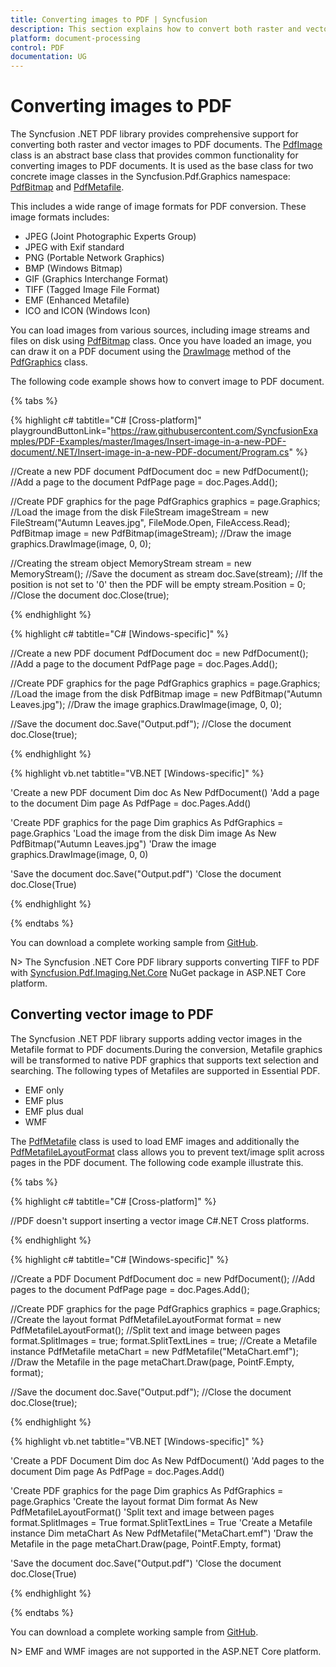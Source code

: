 ```yaml
---
title: Converting images to PDF | Syncfusion
description: This section explains how to convert both raster and vector images to PDF document using Syncfusion .NET PDF library. 
platform: document-processing
control: PDF
documentation: UG
---
```


# Converting images to PDF 

The Syncfusion .NET PDF library provides comprehensive support for converting both raster and vector images to PDF documents. The [PdfImage](https://help.syncfusion.com/cr/document-processing/Syncfusion.Pdf.Graphics.PdfImage.html) class is an abstract base class that provides common functionality for converting images to PDF documents. It is used as the base class for two concrete image classes in the Syncfusion.Pdf.Graphics namespace: [PdfBitmap](https://help.syncfusion.com/cr/document-processing/Syncfusion.Pdf.Graphics.PdfBitmap.html) and [PdfMetafile](https://help.syncfusion.com/cr/document-processing/Syncfusion.Pdf.Graphics.PdfMetafile.html).

This includes a wide range of image formats for PDF conversion. These image formats includes:
* JPEG (Joint Photographic Experts Group) 
* JPEG with Exif standard
* PNG (Portable Network Graphics)
* BMP (Windows Bitmap)
* GIF (Graphics Interchange Format)
* TIFF (Tagged Image File Format)
* EMF (Enhanced Metafile) 
* ICO and ICON (Windows Icon)

You can load images from various sources, including image streams and files on disk using [PdfBitmap](https://help.syncfusion.com/cr/document-processing/Syncfusion.Pdf.Graphics.PdfBitmap.html) class. Once you have loaded an image, you can draw it on a PDF document using the [DrawImage](https://help.syncfusion.com/cr/document-processing/Syncfusion.Pdf.Graphics.PdfGraphics.html#Syncfusion_Pdf_Graphics_PdfGraphics_DrawImage_Syncfusion_Pdf_Graphics_PdfImage_System_Drawing_PointF_) method of the [PdfGraphics](https://help.syncfusion.com/cr/document-processing/Syncfusion.Pdf.Graphics.PdfGraphics.html) class.

The following code example shows how to convert image to PDF document. 

{% tabs %}  

{% highlight c# tabtitle="C# [Cross-platform]" playgroundButtonLink="https://raw.githubusercontent.com/SyncfusionExamples/PDF-Examples/master/Images/Insert-image-in-a-new-PDF-document/.NET/Insert-image-in-a-new-PDF-document/Program.cs" %} 

//Create a new PDF document
PdfDocument doc = new PdfDocument();
//Add a page to the document
PdfPage page = doc.Pages.Add();

//Create PDF graphics for the page
PdfGraphics graphics = page.Graphics;
//Load the image from the disk
FileStream imageStream = new FileStream("Autumn Leaves.jpg", FileMode.Open, FileAccess.Read);
PdfBitmap image = new PdfBitmap(imageStream);
//Draw the image
graphics.DrawImage(image, 0, 0);

//Creating the stream object
MemoryStream stream = new MemoryStream();
//Save the document as stream
doc.Save(stream);
//If the position is not set to '0' then the PDF will be empty
stream.Position = 0;
//Close the document
doc.Close(true);

{% endhighlight %}

{% highlight c# tabtitle="C# [Windows-specific]" %}

//Create a new PDF document
PdfDocument doc = new PdfDocument();
//Add a page to the document
PdfPage page = doc.Pages.Add();

//Create PDF graphics for the page
PdfGraphics graphics = page.Graphics;
//Load the image from the disk
PdfBitmap image = new PdfBitmap("Autumn Leaves.jpg");
//Draw the image
graphics.DrawImage(image, 0, 0);

//Save the document
doc.Save("Output.pdf");
//Close the document
doc.Close(true);

{% endhighlight %}

{% highlight vb.net tabtitle="VB.NET [Windows-specific]" %}

'Create a new PDF document
Dim doc As New PdfDocument()
'Add a page to the document
Dim page As PdfPage = doc.Pages.Add()

'Create PDF graphics for the page
Dim graphics As PdfGraphics = page.Graphics
'Load the image from the disk
Dim image As New PdfBitmap("Autumn Leaves.jpg")
'Draw the image
graphics.DrawImage(image, 0, 0)

'Save the document
doc.Save("Output.pdf")
'Close the document
doc.Close(True)

{% endhighlight %}

{% endtabs %} 

You can download a complete working sample from [GitHub](https://github.com/SyncfusionExamples/PDF-Examples/tree/master/Images/Insert-image-in-a-new-PDF-document/). 

N> The Syncfusion .NET Core PDF library supports converting TIFF to PDF with [Syncfusion.Pdf.Imaging.Net.Core](https://www.nuget.org/packages/Syncfusion.Pdf.Imaging.Net.Core) NuGet package in ASP.NET Core platform. 


## Converting vector image to PDF

The Syncfusion .NET PDF library supports adding vector images in the Metafile format to PDF documents.During the conversion, Metafile graphics will be transformed to native PDF graphics that supports text selection and searching. The following types of Metafiles are supported in Essential PDF.
* EMF only
* EMF plus
* EMF plus dual
* WMF

The [PdfMetafile](https://help.syncfusion.com/cr/document-processing/Syncfusion.Pdf.Graphics.PdfMetafile.html) class is used to load EMF images and additionally the [PdfMetafileLayoutFormat](https://help.syncfusion.com/cr/document-processing/Syncfusion.Pdf.Graphics.PdfMetafileLayoutFormat.html) class allows you to prevent text/image split across pages in the PDF document. The following code example illustrate this. 

{% tabs %}  

{% highlight c# tabtitle="C# [Cross-platform]" %}

//PDF doesn't support inserting a vector image C#.NET Cross platforms.

{% endhighlight %}

{% highlight c# tabtitle="C# [Windows-specific]" %}

//Create a PDF Document
PdfDocument doc = new PdfDocument();
//Add pages to the document
PdfPage page = doc.Pages.Add();

//Create PDF graphics for the page
PdfGraphics graphics = page.Graphics;
//Create the layout format
PdfMetafileLayoutFormat format = new PdfMetafileLayoutFormat();
//Split text and image between pages
format.SplitImages = true;
format.SplitTextLines = true;
//Create a Metafile instance
PdfMetafile metaChart = new PdfMetafile("MetaChart.emf");
//Draw the Metafile in the page
metaChart.Draw(page, PointF.Empty, format);

//Save the document
doc.Save("Output.pdf");
//Close the document
doc.Close(true);

{% endhighlight %}

{% highlight vb.net tabtitle="VB.NET [Windows-specific]" %}

'Create a PDF Document
Dim doc As New PdfDocument()
'Add pages to the document
Dim page As PdfPage = doc.Pages.Add()

'Create PDF graphics for the page
Dim graphics As PdfGraphics = page.Graphics
'Create the layout format
Dim format As New PdfMetafileLayoutFormat()
'Split text and image between pages
format.SplitImages = True
format.SplitTextLines = True
'Create a Metafile instance
Dim metaChart As New PdfMetafile("MetaChart.emf")
'Draw the Metafile in the page
metaChart.Draw(page, PointF.Empty, format)

'Save the document
doc.Save("Output.pdf")
'Close the document
doc.Close(True)

{% endhighlight %}

{% endtabs %}  

You can download a complete working sample from [GitHub](https://github.com/SyncfusionExamples/PDF-Examples/tree/master/Images/Insert-vector-image-in-a-PDF-document/). 

N> EMF and WMF images are not supported in the ASP.NET Core platform.



